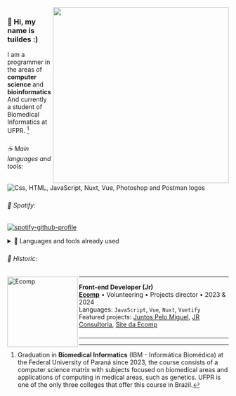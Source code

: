 <img src="https://raw.githubusercontent.com/MicaelliMedeiros/micaellimedeiros/master/image/computer-illustration.png" min-width="400px" max-width="400px" width="400px" align="right">

<h3 align="left">🐇 Hi, my name is tuildes :)</h3>

I am a programmer in the areas of **computer science** and **bioinformatics**
<br />
And currently a student of Biomedical Informatics at UFPR. [^1]

###

<h6 align="left">☕ Main languages ​​and tools:</h6>

<div align="left">
  <img src="https://skillicons.dev/icons?i=c,vscode,md,notion,github,linux,vim,git&theme=dark&perline=8" alt="Css, HTML, JavaScript, Nuxt, Vue, Photoshop and Postman logos"  />
</div>

###

<h6 align="left">🎵 Spotify:</h4>

[![spotify-github-profile](https://spotify-github-profile.vercel.app/api/view?uid=aq8nkj7zs2bey71k6fsegdx8e&cover_image=true&theme=natemoo-re&show_offline=false&background_color=141414&interchange=false&bar_color=53b14f&bar_color_cover=true)](https://github.com/kittinan/spotify-github-profile)

<details>
  <summary>🐛 Languages ​​and tools already used</summary>

  <br />
  <div align="left">
    <img src="https://skillicons.dev/icons?i=ps,css,html,postman,javascript,nuxtjs,vue,vuetify&theme=dark&perline=8" alt="Css, HTML, JavaScript, Nuxt, Vue, Photoshop and Postman logos"  />
  </div>
</details>

###

<h6 align="left">🚀  Historic:</h6>

###

[<img align="left" height="160px" width="160px" alt="Ecomp" src="https://media.licdn.com/dms/image/C4E0BAQH52NBaBJ3Chw/company-logo_200_200/0/1657585171137?e=2147483647&v=beta&t=W_HaSuUsGZNfW0ejGZl6sTLZqky4MTCpYvMtCgaCzB4"/>](https://ecomp.co/)

***

**Front-end Developer (Jr)** \
[**Ecomp**](https://ecomp.co/) • Volunteering • Projects director • 2023 & 2024 \
Languages: `JavaScript`, `Vue`, `Nuxt`, `Vuetify` \
Featured projects: [Juntos Pelo Miguel](https://miguellorenzo.org/), [JR Consultoria](http://jrconsultoria.com.br/), [Site da Ecomp](https://ecomp.co/)

###

***

[^1]: Graduation in **Biomedical Informatics** (IBM - Informática Biomédica) at the Federal University of Paraná since 2023, the course consists of a computer science matrix with subjects focused on biomedical areas and applications of computing in medical areas, such as genetics. UFPR is one of the only three colleges that offer this course in Brazil.
